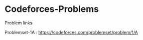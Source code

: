 # Codeforces-Problems

Problem links

Problemset-1A : https://codeforces.com/problemset/problem/1/A
